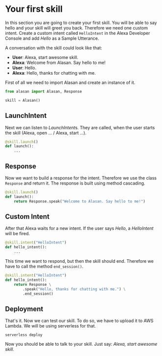 # Your first skill

In this section you are going to create your first skill. You will be able to say hello and your skill will greet you back. Therefore we need one custom intent. Create a custom intent called `HelloIntent` in the Alexa Developer Console and add *Hello* as a Sample Utterance.

A conversation with the skill could look like that:

- **User**: Alexa, start awesome skill.
- **Alexa**: Welcome from Alasan. Say hello to me!
- **User**: Hello.
- **Alexa**: Hello, thanks for chatting with me.

First of all we need to import Alasan and create an instance of it.

```python
from alasan import Alasan, Response

skill = Alasan()
```

## LaunchIntent

Next we can listen to *LaunchIntent*s. They are called, when the user starts the skill (Alexa, open ... / Alexa, start ...).

```python
@skill.launch()
def launch():
    ...
```

## Response

Now we want to build a response for the intent. Therefore we use the class `Response` and return it. The response is built using method cascading.

```python
@skill.launch()
def launch():
    return Response.speak("Welcome to Alasan. Say hello to me!")
```

## Custom Intent

After that Alexa waits for a new intent. If the user says *Hello*, a *HelloIntent* will be fired.

```python
@skill.intent("HelloIntent")
def hello_intent():
    ...
```

This time we want to respond, but then the skill should end. Therefore we have to call the method `end_session()`.

```python
@skill.intent("HelloIntent")
def hello_intent():
    return Response \
        .speak("Hello, thanks for chatting with me.") \
        .end_session()
```

## Deployment

That's it. Now we can test our skill. To do so, we have to upload it to AWS Lambda. We will be using serverless for that.

```shell
serverless deploy
```

Now you should be able to talk to your skill. Just say: *Alexa, start awesome skill.*